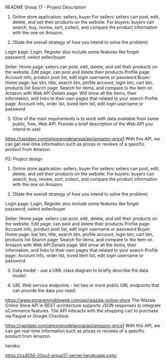 README
Group 17 - Project Description

1. Online store application: sellers, buyer
For sellers: sellers can post, edit, delete, and sell their products on the website.
For buyers: buyers can search, buy, review, sort, collect, and compare the product information with the one on Amazon.

2. (State the overall strategy of how you intend to solve the problem)

Login page: Login, Register also include some features like forget password, select seller/buyer

Seller: 
Home page: sellers can post, edit, delete, and sell their products on the website.
Edit page: can post and delete their products
Profile page: Account info, product post list, edit login username or password
Buyer: 
Home page: bar btn, title, search btn, profile account, login btn, cart btn, products list
Search page: Search for items, and compare to the item on Amazon with Web API
Details page: Will show all the items, their information, and links to their own pages that related to your search 
Profile page: Account info, order list, loved item list, edit login username or password


3.  (One of the main requirements is to work with data available from some public, free, Web API. Provide a brief description of the Web API you intend to use)

https://rapidapi.com/ajmorenodelarosa/api/amazon-price1
With this API, we can get real-time information such as prices or reviews of a specific product from Amazon.





P2: Project design

1. Online store application: sellers, buyer
For sellers: sellers can post, edit, delete, and sell their products on the website.
For buyers: buyers can search, buy, review, sort, collect, and compare the product information with the one on Amazon.

2. (State the overall strategy of how you intend to solve the problem)

Login page: Login, Register also include some features like forget password, select seller/buyer

Seller: 
Home page: sellers can post, edit, delete, and sell their products on the website.
Edit page: can post and delete their products
Profile page: Account info, product post list, edit login username or password
Buyer: 
Home page: bar btn, title, search btn, profile account, login btn, cart btn, products list
Search page: Search for items, and compare to the item on Amazon with Web API
Details page: Will show all the items, their information, and links to their own pages that related to your search 
Profile page: Account info, order list, loved item list, edit login username or password



3. Data model - use a UML class diagram to briefly describe the data model:


4. URL Web service endpoints - list two or more public URL endpoints that can provide the data you need:

https://www.programmableweb.com/api/wazala-online-store
The Wazala Online Store API in REST architecture supports JSON responses to integrate eCommerce features. The API interacts with the shopping cart to purchase via Paypal or Google Checkout.

https://rapidapi.com/ajmorenodelarosa/api/amazon-price1
With this API, we can get real-time information such as prices or reviews of a specific product from Amazon.




heroku:

https://cs4550-20su1-group17-server.herokuapp.com/
